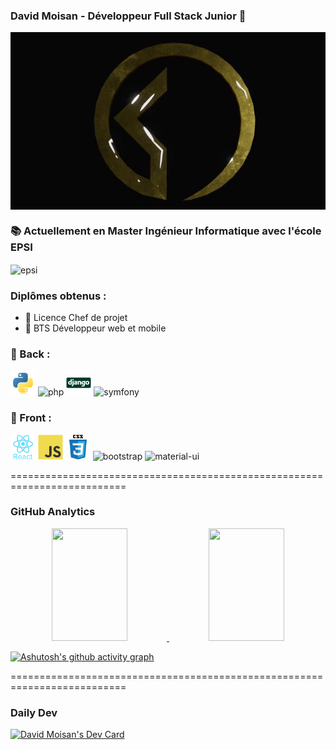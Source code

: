 ### David Moisan - Développeur Full Stack Junior 👋      

<img align="center" src='./src/logoA.gif' />

### 📚 Actuellement en Master Ingénieur Informatique avec l'école EPSI   

<p><img align='center' src="https://d7j7m3vbc0co5.cloudfront.net/default/0001/17/a75245c353c1535c7ded94928dbee1b51c0530c7.png" alt="epsi" width="659" height="339" /></p>

### Diplômes obtenus :
- 🥇 Licence Chef de projet                                             
- 🥇 BTS Développeur web et mobile                                      
                                                                       
### 💬 Back : 

<p><img src="https://raw.githubusercontent.com/devicons/devicon/master/icons/python/python-original.svg" alt="python" width="40" height="40"/> <img src="https://upload.wikimedia.org/wikipedia/commons/thumb/2/27/PHP-logo.svg/1280px-PHP-logo.svg.png" alt="php" width="40" height="40"/>  <img src="https://raw.githubusercontent.com/devicons/devicon/master/icons/django/django-original.svg" alt="django" width="40" height="40"/> <img src="https://seeklogo.com/images/S/symfony-logo-AA34C8FC16-seeklogo.com.png" alt="symfony" width="40" height="40"/> </p>                                   

### 💬 Front : 

<p> <img src="https://raw.githubusercontent.com/devicons/devicon/master/icons/react/react-original-wordmark.svg" alt="react" width="40" height="40"/> <img src="https://raw.githubusercontent.com/devicons/devicon/master/icons/javascript/javascript-original.svg" alt="javascript" width="40" height="40"/> <img src="https://raw.githubusercontent.com/devicons/devicon/master/icons/css3/css3-original-wordmark.svg" alt="css3" width="40" height="40"/> <img src="https://upload.wikimedia.org/wikipedia/commons/thumb/b/b2/Bootstrap_logo.svg/1280px-Bootstrap_logo.svg.png" alt="bootstrap" width="40" height="40"/> <img src="https://cdn.worldvectorlogo.com/logos/element-ui-1.svg" alt="material-ui" width="40" height="40"/>                   
                                                                        
==========================================================================

### GitHub Analytics

<p align='center'>
  <a href="https://github.com/David-Moisan">
    <img height="180em" width="49%" src="https://github-readme-stats-eight-theta.vercel.app/api?username=David-Moisan&show_icons=true&theme=dracula" />
    <img height="180em" width="49%" src="https://github-readme-stats-eight-theta.vercel.app/api/top-langs/?username=David-Moisan&layout=compact&langs_count=8&theme=dracula"/>
  </a>
</p>

[![Ashutosh's github activity graph](https://activity-graph.herokuapp.com/graph?username=David-Moisan&theme=dracula)](https://github.com/ashutosh00710/github-readme-activity-graph)

==========================================================================
### Daily Dev  
  
<a href="https://app.daily.dev/DavMoiz">
  <img src="https://api.daily.dev/devcards/e523dea3143b4950a20fd83b59d89405.png?r=yw6" width="400" alt="David Moisan's Dev Card"/>
</a>
